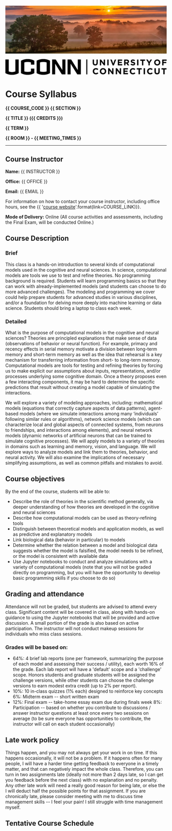 ![](../images/header.jpg)

![](../images/uconn-header.jpg)


# Course Syllabus

**{{ COURSE_CODE }} {{ SECTION }}**

**{{ TITLE }} ({{ CREDITS }})**

**{{ TERM }}**

**{{ ROOM }} - {{ MEETING_TIMES }}**

---
## Course Instructor

**Name:** {{ INSTRUCTOR }}

**Office:** {{ OFFICE }}

**Email:** {{ EMAIL }}

For information on how to contact your course instructor, including office hours, see the {{ '[course website]({link})'.format(link=COURSE_LINK)}}.

**Mode of Delivery:** Online (All course activities and assessments, including the Final Exam, will be conducted Online.)

## Course Description

### Brief
This class is a hands-on introduction to several kinds of computational models used in the cognitive and neural sciences. In science, computational models are tools we use to test and refine theories. No programming background is required. Students will learn programming basics so that they can work with already-implemented models (and students can choose to do more advanced challenges). The modeling and programming we cover could help prepare students for advanced studies in various disciplines, and/or a foundation for delving more deeply into machine learning or data science. Students should bring a laptop to class each week.


### Detailed
What is the purpose of computational models in the cognitive and neural sciences? Theories are principled explanations that make sense of data (observations of behavior or neural function). For example, primacy and recency effects in serial memory motivate a division between long-term memory and short-term memory as well as the idea that rehearsal is a key mechanism for transferring information from short- to long-term memory. Computational models are tools for testing and refining theories by forcing us to make explicit our assumptions about inputs, representations, and/or processes underlying some cognitive domain. Once a theory proposes even a few interacting components, it may be hard to determine the specific predictions that result without creating a model capable of simulating the interactions.

We will explore a variety of modeling approaches, including: mathematical models (equations that correctly capture aspects of data patterns), agent-based models (where we simulate interactions among many ‘individuals’ following similar rules or algorithms), network science models (which can characterize local and global aspects of connected systems, from neurons to friendships, and interactions among elements), and neural network models (dynamic networks of artificial neurons that can be trained to simulate cognitive processes). We will apply models to a variety of theories in domains such as learning and memory, vision, and language. We will explore ways to analyze models and link them to theories, behavior, and neural activity. We will also examine the implications of necessary simplifying assumptions, as well as common pitfalls and mistakes to avoid.

## Course objectives
By the end of the course, students will be able to:
- Describe the role of theories in the scientific method generally, via deeper   understanding of how theories are developed in the cognitive and neural sciences
- Describe how computational models can be used as theory-refining tools
- Distinguish between theoretical models and application models, as well as predictive and explanatory models
- Link biological data (behavior in particular) to models
- Determine whether the relation between a model and biological data suggests whether the model is falsified, the model needs to be refined, or the model is consistent with available data
- Use Jupyter notebooks to conduct and analyze simulations with a variety of computational models (note that you will not be graded directly on programming, but you will have the opportunity to develop basic programming skills if you choose to do so)

## Grading and attendance
Attendance will not be graded, but students are advised to attend every class. Significant content will be covered in class, along with hands-on guidance to using the Jupyter notebooks that will be provided and active discussion. A small portion of the grade is also based on active participation. The instructor will not conduct makeup sessions for individuals who miss class sessions.

### Grades will be based on:
- 64%: 4 brief lab reports (one per framework, summarizing the purpose of each model and assessing their success / utility), each worth 16% of the grade. Each lab report will have a 'default' scope and a 'challenge' scope. Honors students and graduate students will be assigned the challenge versions, while other students can choose the challenge versions to earn modest extra credit (up to 2% per report).
- 10%: 10 in-class quizzes (1% each) designed to reinforce key concepts
  6%: Midterm exam -- short written exam
- 12%: Final exam -- take-home essay exam due during finals week
  8%: Participation -- based on whether you contribute to discussions / answer instructor questions at least once every two sessions on average (to be sure everyone has opportunities to contribute, the instructor will call on each student occasionally)

## Late work policy
Things happen, and you may not always get your work in on time. If this happens occasionally, it will not be a problem. If it happens often for many people, I will have a harder time getting feedback to everyone in a timely matter, and that can negatively impact the whole class. Therefore, you can turn in two assignments late (ideally not more than 2 days late, so I can get you feedback before the next class) with no explanation and no penalty. Any other late work will need a really good reason for being late, or else the I will deduct half the possible points for that assignment. If you are chronically late, please consider meeting with me to discuss time management skills -- I feel your pain! I still struggle with time management myself.


## Tentative Course Schedule

```{include} syllabus_bits/schedule.md
```

```{include} syllabus_bits/policies.md
```
